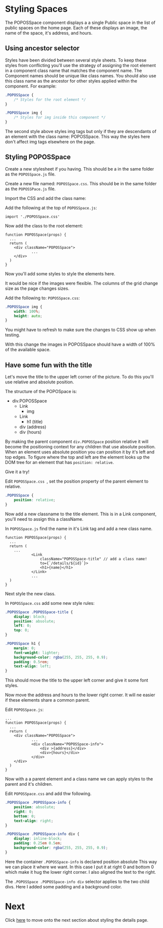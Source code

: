 # Styling Spaces

The POPOSSpace component displays a a single Public space in the list of public spaces on the home page. Each of these displays an image, the name of the space, it's address, and hours.

## Using ancestor selector

Styles have been divided between several style sheets. To keep these styles from conflicting you'll use the strategy of assigning the root element in a component class name that matches the component name. The Component names should be unique like class names. You should also use this class name as the ancestor for other styles applied within the component. For example:

```CSS
.POPOSSpace {
	/* Styles for the root element */
}

.POPOSSpace img {
	/* Styles for img inside this component */
}
```

The second style above styles img tags but only if they are descendants of an element with the class name: POPOSSpace. This way the styles here don't affect img tags elsewhere on the page.

## Styling POPOSSpace

Create a new stylesheet if you having. This should be a in the same folder as the `POPOSSpace.js` file.

Create a new file named: `POPOSSpace.css`. This should be in the same folder as the `POPOSSPace.js` file.

Import the CSS and add the class name:

Add the following at the top of `POPOSSpace.js`:

```JS
import './POPOSSpace.css'
```

Now add the class to the root element:

```JS
function POPOSSpace(props) {
  ...
  return (
    <div className="POPOSSpace">
			...
    </div>
  )
}
```

Now you'll add some styles to style the elements here.

It would be nice if the images were flexible. The columns of the grid change size as the page changes sizes.

Add the following to: `POPOSSpace.css`:

```CSS
.POPOSSpace img {
	width: 100%;
	height: auto;
}
```

You might have to refresh to make sure the changes to CSS show up when testing.

With this change the images in POPOSSpace should have a width of 100% of the available space.

## Have some fun with the title

Let's move the title to the upper left corner of the picture. To do this you'll use relative and absolute position.

The structure of the POPOSpace is:

- div.POPOSSpace
	- Link
		- img
	- Link
		- h1 (title)
	- div (address)
	- div (hours)

By making the parent component `div.POPOSSpace` position relative it will become the positioning context for any children that use absolute position. When an element uses absolute position you can position it by it's left and top edges. To figure where the top and left are the element looks up the DOM tree for an element that has `position: relative`.

Give it a try!

Edit `POPOSSpace.css `, set the position property of the parent element to relative.

```CSS
.POPOSSpace {
	position: relative;
}
```

Now add a new classname to the title element. This is in a Link component, you'll need to assign this a className.

In `POPOSSpace.js` find the name in it's Link tag and add a new class name.

```JS
function POPOSSpace(props) {
  ...
  return (
    ...
			<Link
				className="POPOSSpace-title" // add a class name!
				to={`/details/${id}`}>
				<h1>{name}</h1>
			</Link>
			...
  )
}
```

Next style the new class.

In `POPOSSpace.css` add some new style rules:

```CSS
.POPOSSpace .POPOSSpace-title {
	display: block;
	position: absolute;
	left: 0;
	top: 0;
}

.POPOSSpace h1 {
	margin: 0;
	font-weight: lighter;
	background-color: rgba(255, 255, 255, 0.9);
	padding: 0.5rem;
	text-align: left;
}
```

This should move the title to the upper left corner and give it some font styles.

Now move the address and hours to the lower right corner. It will ne easier if these elements share a common parent.

Edit `POPOSSpace.js`:

```JS
...
function POPOSSpace(props) {
  ...
  return (
    <div className="POPOSSpace">
			...
			<div className="POPOSSpace-info">
				<div >{address}</div>
				<div>{hours}</div>
			</div>
    </div>
  )
}
```

Now with a a parent element and a class name we can apply styles to the parent and it's children.

Edit `POPOSSpace.css` and add thw following.

```CSS
.POPOSSpace .POPOSSpace-info {
	position: absolute;
	right: 0;
	bottom: 0;
	text-align: right;
}

.POPOSSpace .POPOSSpace-info div {
	display: inline-block;
	padding: 0.25em 0.5em;
	background-color: rgba(255, 255, 255, 0.9);
}
```

Here the container `.POPOSSpace-info` is declared position absolute This way we can place it where we want. In this case I put it at right 0 and bottom 0 which make it hug the lower right corner. I also aligned the text to the right.

The `.POPOSSpace .POPOSSpace-info div` selector applies to the two child divs. Here I added some padding and a background color.

# Next

Click [here](../P09-Style-the-details-page/) to move onto the next section about styling the details page.
